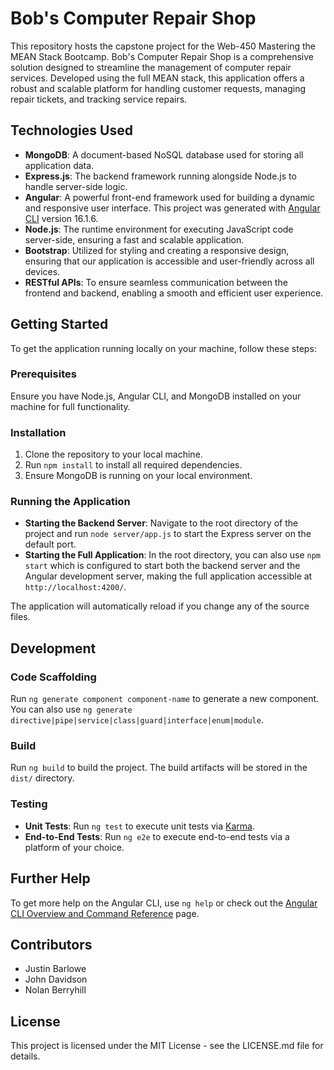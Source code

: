 # Bob's Computer Repair Shop

This repository hosts the capstone project for the Web-450 Mastering the MEAN Stack Bootcamp. Bob's Computer Repair Shop is a comprehensive solution designed to streamline the management of computer repair services. Developed using the full MEAN stack, this application offers a robust and scalable platform for handling customer requests, managing repair tickets, and tracking service repairs.

## Technologies Used

- **MongoDB**: A document-based NoSQL database used for storing all application data.
- **Express.js**: The backend framework running alongside Node.js to handle server-side logic.
- **Angular**: A powerful front-end framework used for building a dynamic and responsive user interface. This project was generated with [Angular CLI](https://github.com/angular/angular-cli) version 16.1.6.
- **Node.js**: The runtime environment for executing JavaScript code server-side, ensuring a fast and scalable application.
- **Bootstrap**: Utilized for styling and creating a responsive design, ensuring that our application is accessible and user-friendly across all devices.
- **RESTful APIs**: To ensure seamless communication between the frontend and backend, enabling a smooth and efficient user experience.

## Getting Started

To get the application running locally on your machine, follow these steps:

### Prerequisites

Ensure you have Node.js, Angular CLI, and MongoDB installed on your machine for full functionality.

### Installation

1. Clone the repository to your local machine.
2. Run `npm install` to install all required dependencies.
3. Ensure MongoDB is running on your local environment.

### Running the Application

- **Starting the Backend Server**: Navigate to the root directory of the project and run `node server/app.js` to start the Express server on the default port.
- **Starting the Full Application**: In the root directory, you can also use `npm start` which is configured to start both the backend server and the Angular development server, making the full application accessible at `http://localhost:4200/`.

The application will automatically reload if you change any of the source files.

## Development

### Code Scaffolding

Run `ng generate component component-name` to generate a new component. You can also use `ng generate directive|pipe|service|class|guard|interface|enum|module`.

### Build

Run `ng build` to build the project. The build artifacts will be stored in the `dist/` directory.

### Testing

- **Unit Tests**: Run `ng test` to execute unit tests via [Karma](https://karma-runner.github.io).
- **End-to-End Tests**: Run `ng e2e` to execute end-to-end tests via a platform of your choice.

## Further Help

To get more help on the Angular CLI, use `ng help` or check out the [Angular CLI Overview and Command Reference](https://angular.io/cli) page.

## Contributors

- Justin Barlowe
- John Davidson
- Nolan Berryhill

## License

This project is licensed under the MIT License - see the LICENSE.md file for details.
